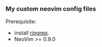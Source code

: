 ### My custom neovim config files
Prerequisite:
- install [ripgrep](https://github.com/BurntSushi/ripgrep).
- NeoVim >= 0.9.0
